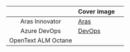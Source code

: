 <table data-view="cards">
   <thead>
      <tr>
        <th align="center"></th>
        <th data-hidden data-card-cover data-type="image">Cover image</th>
        <th data-hidden data-type="content-ref"></th></th>
      </tr>
   </thead>
   <tbody>
      <tr>
        <td align="center">Aras Innovator</td>
        <td data-object-fit="contain"><a href="./.gitbook/assets/Aras.png">Aras</a></td>
        <td align="center"><a href="main-page.md"></a></td>
      </tr>
      <tr>
         <td align="center">Azure DevOps</td>
         <td data-object-fit="contain"><a href="./.gitbook/assets/azure.png">DevOps</a></td>
        <td align="center"><a href="main-page.md"></a></td>
      </tr>
      <tr>
         <td align="center">OpenText ALM Octane</td>
         <td data-object-fit="contain"><a href="./.gitbook/assets/OpenText_ALM.png" alt="OpenText ALM Octane"></a></td>
        <td align="center"><a href="main-page.md"></a></td>
      </tr>
   </tbody>
</table>
